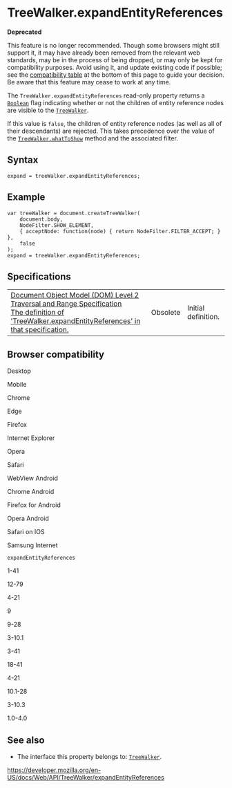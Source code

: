TreeWalker.expandEntityReferences
=================================

**Deprecated**

This feature is no longer recommended. Though some browsers might still support it, it may have already been removed from the relevant web standards, may be in the process of being dropped, or may only be kept for compatibility purposes. Avoid using it, and update existing code if possible; see the [compatibility table](#browser_compatibility) at the bottom of this page to guide your decision. Be aware that this feature may cease to work at any time.

The `TreeWalker.expandEntityReferences` read-only property returns a [`Boolean`](https://developer.mozilla.org/en-US/docs/Web/JavaScript/Reference/Global_Objects/Boolean) flag indicating whether or not the children of entity reference nodes are visible to the [`TreeWalker`](../treewalker).

If this value is `false`, the children of entity reference nodes (as well as all of their descendants) are rejected. This takes precedence over the value of the [`TreeWalker.whatToShow`](whattoshow) method and the associated filter.

Syntax
------

    expand = treeWalker.expandEntityReferences;

Example
-------

    var treeWalker = document.createTreeWalker(
        document.body,
        NodeFilter.SHOW_ELEMENT,
        { acceptNode: function(node) { return NodeFilter.FILTER_ACCEPT; } },
        false
    );
    expand = treeWalker.expandEntityReferences;

Specifications
--------------

<table><tbody><tr class="odd"><td><a href="https://www.w3.org/TR/DOM-Level-2-Traversal-Range/traversal.html#Traversal-TreeWalker-expandEntityReferences">Document Object Model (DOM) Level 2 Traversal and Range Specification<br />
<span class="small">The definition of 'TreeWalker.expandEntityReferences' in that specification.</span></a></td><td><span class="spec-obsolete">Obsolete</span></td><td>Initial definition.</td></tr></tbody></table>

Browser compatibility
---------------------

Desktop

Mobile

Chrome

Edge

Firefox

Internet Explorer

Opera

Safari

WebView Android

Chrome Android

Firefox for Android

Opera Android

Safari on IOS

Samsung Internet

`expandEntityReferences`

1-41

12-79

4-21

9

9-28

3-10.1

3-41

18-41

4-21

10.1-28

3-10.3

1.0-4.0

See also
--------

-   The interface this property belongs to: [`TreeWalker`](../treewalker).

<a href="https://developer.mozilla.org/en-US/docs/Web/API/TreeWalker/expandEntityReferences" class="_attribution-link">https://developer.mozilla.org/en-US/docs/Web/API/TreeWalker/expandEntityReferences</a>
